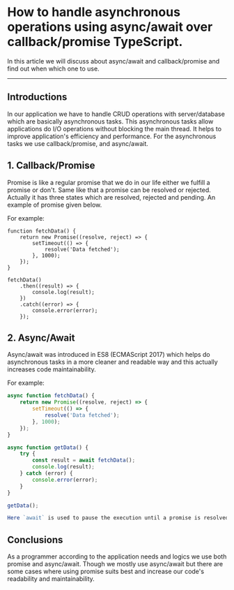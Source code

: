 # How to handle asynchronous operations using async/await over callback/promise TypeScript.
In this article we will discuss about async/await and callback/promise and find out when which one to use.

---

## Introductions
In our application we have to handle CRUD operations with server/database which are basically asynchronous tasks. This asynchronous tasks allow applications do I/O operations without blocking the main thread. It helps to improve application's efficiency and performance. For the asynchronous tasks we use callback/promise, and async/await. 

## 1. Callback/Promise

Promise is like a regular promise that we do in our life either we fulfill a promise or don't. Same like that a promise can be resolved or rejected. Actually it has three states which are resolved, rejected and pending. An example of promise given below.

For example:
```
function fetchData() {
    return new Promise((resolve, reject) => {
        setTimeout(() => {
            resolve('Data fetched');
        }, 1000);
    });
}

fetchData()
    .then((result) => {
        console.log(result);
    })
    .catch((error) => {
        console.error(error);
    });

```
## 2. Async/Await

Async/await was introduced in ES8 (ECMAScript 2017) which helps do asynchronous tasks in a more cleaner and readable way and this actually increases code maintainability.

For example:

```typescript
async function fetchData() {
    return new Promise((resolve, reject) => {
        setTimeout(() => {
            resolve('Data fetched');
        }, 1000);
    });
}

async function getData() {
    try {
        const result = await fetchData();
        console.log(result);
    } catch (error) {
        console.error(error);
    }
}

getData();

Here `await` is used to pause the execution until a promise is resolved or rejected.

```

## Conclusions
As a programmer according to the application needs and logics we use both promise and async/await. Though we mostly use async/await but there are some cases where using promise suits best and increase our code's readability and maintainability. 